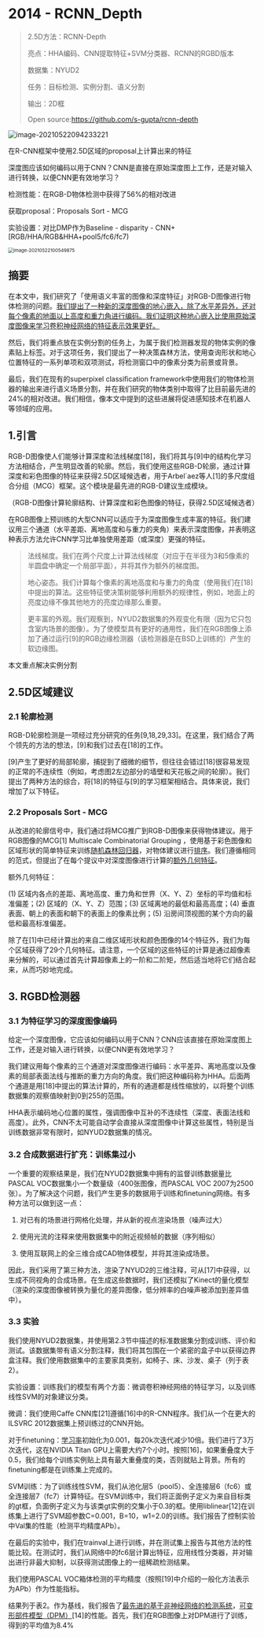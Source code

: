 # 2014 - RCNN_Depth

> 2.5D方法：RCNN-Depth
>
> 亮点：HHA编码、CNN提取特征+SVM分类器、RCNN的RGBD版本
>
> 数据集：NYUD2
>
> 任务：目标检测、实例分割、语义分割
>
> 输出：2D框
>
> Open source:https://github.com/s-gupta/rcnn-depth

![image-20210522094233221](https://oj84-1259326782.cos.ap-chengdu.myqcloud.com/uPic/2021/05_22_05_22_05_22_image-20210522094233221.png)

在R-CNN框架中使用2.5D区域的proposal上计算出来的特征

深度图应该如何编码以用于CNN？CNN是直接在原始深度图上工作，还是对输入进行转换，以便CNN更有效地学习？

检测性能：在RGB-D物体检测中获得了56%的相对改进

获取proposal：Proposals Sort - MCG

实验设置：对比DMP作为Baseline - disparity - CNN+[RGB/HHA/RGB&HHA+pool5/fc6/fc7)

<img src="https://oj84-1259326782.cos.ap-chengdu.myqcloud.com/uPic/2021/05_22_image-20210522100549875.png" alt="image-20210522100549875" style="zoom:67%;" />

## 摘要

在本文中，我们研究了「使用语义丰富的图像和深度特征」对RGB-D图像进行物体检测的问题。<u>我们提出了一种新的深度图像的地心嵌入，除了水平差异外，还对每个像素的地面以上高度和重力角进行编码。我们证明这种地心嵌入比使用原始深度图像来学习卷积神经网络的特征表示效果更好。</u>

然后，我们将重点放在实例分割的任务上，为属于我们检测器发现的物体实例的像素贴上标签。对于这项任务，我们提出了一种决策森林方法，使用查询形状和地心位置特征的一系列单项和双项测试，将检测窗口中的像素分类为前景或背景。

最后，我们在现有的superpixel classiﬁcation framework中使用我们的物体检测器的输出来进行语义场景分割，并在我们研究的物体类别中取得了比目前最先进的24%的相对改进。我们相信，像本文中提到的这些进展将促进感知技术在机器人等领域的应用。

## 1.引言

RGB-D图像使人们能够计算深度和法线梯度[18]，我们将其与[9]中的结构化学习方法相结合，产生明显改善的轮廓。然后，我们使用这些RGB-D轮廓，通过计算深度和彩色图像的特征来获得2.5D区域候选者，用于Arbel´aez等人[1]的多尺度组合分组（MCG）框架。这个模块是最先进的RGB-D建议生成模块。

（RGB-D图像计算轮廓结构、计算深度和彩色图像的特征，获得2.5D区域候选者）

在RGB图像上预训练的大型CNN可以适应于为深度图像生成丰富的特征。我们建议用三个通道（水平差距、离地高度和与重力的夹角）来表示深度图像，并表明这种表示方法允许CNN学习比单独使用差距（或深度）更强的特征。

> 法线梯度。我们在两个尺度上计算法线梯度（对应于在半径为3和5像素的半圆盘中确定一个局部平面），并将其作为额外的梯度图。
>
> 地心姿态。我们计算每个像素的离地高度和与重力的角度（使用我们在[18]中提出的算法。这些特征使决策树能够利用额外的规律性，例如，地面上的亮度边缘不像其他地方的亮度边缘那么重要。
>
> 更丰富的外观。我们观察到，NYUD2数据集的外观变化有限（因为它只包含室内场景的图像）。为了使模型具有更好的通用性，我们在RGB图像上添加了通过运行[9]的RGB边缘检测器（该检测器是在BSD上训练的）产生的软边缘图。

本文重点解决实例分割

## 2.5D区域建议

### 2.1 轮廓检测

RGB-D轮廓检测是一项经过充分研究的任务[9,18,29,33]。在这里，我们结合了两个领先的方法的想法，[9]和我们过去在[18]的工作。

[9]产生了更好的局部轮廓，捕捉到了细微的细节，但往往会错过[18]很容易发现的正常的不连续性（例如，考虑图2左边部分的墙壁和天花板之间的轮廓）。我们提出了两种方法的综合，将[18]的特征与[9]的学习框架相结合。具体来说，我们增加了以下特征。

### 2.2 Proposals Sort - MCG

从改进的轮廓信号中，我们通过将MCG推广到RGB-D图像来获得物体建议。用于RGB图像的MCG[1] Multiscale Combinatorial Grouping ，使用基于彩色图像和区域形状的简单特征来训练<u>随机森林回归器</u>，对物体建议进行<u>排序</u>。我们遵循相同的范式，但提出了在每个提议中对深度图像进行计算的<u>额外几何特征</u>。

额外几何特征：

(1) 区域内各点的差距、离地高度、重力角和世界（X、Y、Z）坐标的平均值和标准偏差；(2) 区域的（X、Y、Z）范围；(3) 区域离地的最低和最高高度；(4) 垂直表面、朝上的表面和朝下的表面上的像素比例；(5) 沿房间顶视图的某个方向的最低和最高标准偏差。

除了在[1]中已经计算出的来自二维区域形状和颜色图像的14个特征外，我们为每个区域获得了29个几何特征。请注意，一个区域的这些特征的计算是通过超像素来分解的，可以通过首先计算超像素上的一阶和二阶矩，然后适当地将它们结合起来，从而巧妙地完成。

## 3. RGBD检测器

### 3.1 为特征学习的深度图像编码

给定一个深度图像，它应该如何编码以用于CNN？CNN应该直接在原始深度图上工作，还是对输入进行转换，以便CNN更有效地学习？

我们建议用每个像素的三个通道对深度图像进行编码：水平差异、离地高度以及像素的局部表面法线与推断的重力方向的角度。我们把这种编码称为HHA。后面两个通道是用[18]中提出的算法计算的，所有的通道都是线性缩放的，以将整个训练数据集的观察值映射到0到255的范围。

HHA表示编码地心位置的属性，强调图像中互补的不连续性（深度、表面法线和高度）。此外，CNN不太可能自动学会直接从深度图像中计算这些属性，特别是当训练数据非常有限时，如NYUD2数据集的情况。

### 3.2 合成数据进行扩充：训练集过小

一个重要的观察结果是，我们在NYUD2数据集中拥有的监督训练数据量比PASCAL VOC数据集小一个数量级（400张图像，而PASCAL VOC 2007为2500张）。为了解决这个问题，我们产生更多的数据用于训练和ﬁnetuning网络。有多种方法可以做到这一点：

1. 对已有的场景进行网格化处理，并从新的视点渲染场景（噪声过大）

2. 使用光流的注释来使用数据集中的附近视频帧的数据（序列相似）

3. 使用互联网上的全三维合成CAD物体模型，并将其渲染成场景。

因此，我们采用了第三种方法，渲染了NYUD2的三维注释，可从[17]中获得，以生成不同视角的合成场景。在生成这些数据时，我们还模拟了Kinect的量化模型（渲染的深度图像被转换为量化的差异图像，低分辨率的白噪声被添加到差异值中）。

### 3.3 实验

我们使用NYUD2数据集，并使用第2.3节中描述的标准数据集分割成训练、评价和测试。该数据集带有语义分割注释，我们将其包围在一个紧密的盒子中以获得边界盒注释。我们使用数据集中的主要家具类别，如椅子、床、沙发、桌子（列于表2）。

实验设置：训练我们的模型有两个方面：微调卷积神经网络的特征学习，以及训练线性SVM的对象建议分类。

微调：我们使用Caﬀe CNN库[21]遵循[16]中的R-CNN程序。我们从一个在更大的ILSVRC 2012数据集上预训练过的CNN开始。

对于ﬁnetuning：<u>学习率</u>初始化为0.001，每20k次迭代减少10倍。我们进行了3万次迭代，这在NVIDIA Titan GPU上需要大约7个小时。按照[16]，如果重叠度大于0.5，我们给每个训练实例贴上具有最大重叠度的类，否则就贴上背景。所有的ﬁnetuning都是在训练集上完成的。

SVM训练：为了训练线性SVM，我们从池化层5（pool5）、全连接层6（fc6）或全连接层7（fc7）计算特征。在SVM训练中，我们将正面例子定义为来自目标类的gt框，负面例子定义为与该类gt实例的交集小于0.3的框。使用liblinear[12]在训练集上进行了SVM超参数C=0.001，B=10，w1=2.0的训练。我们报告了控制实验中Val集的性能（检测平均精度APb）。

在最后的实验中，我们在trainval上进行训练，并在测试集上报告与其他方法的性能比较。在测试时，我们从网络中的fc6层计算出特征，应用线性分类器，并对输出进行非最大抑制，以获得测试图像上的一组稀疏检测结果。

我们使用PASCAL VOC箱体检测的平均精度（按照[19]中介绍的一般化方法表示为APb）作为性能指标。

结果列于表2。作为基线，我们报告了<u>最先进的基于非神经网络的检测系统</u>，<u>可变形部件模型（DPM）</u>[14]的性能。首先，我们在RGB图像上对DPM进行了训练，得到的平均值为8.4%